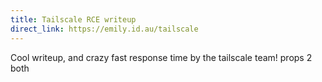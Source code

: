 ```yaml
---
title: Tailscale RCE writeup
direct_link: https://emily.id.au/tailscale
---
```


Cool writeup, and crazy fast response time by the tailscale team! props 2 both
